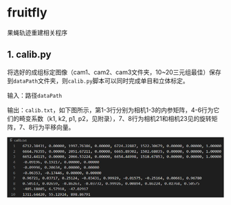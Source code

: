 # fruitfly
果蝇轨迹重建相关程序

## 1. calib.py

将选好的成组标定图像（cam1、cam2、cam3文件夹，10~20三元组最佳）保存到`dataPath`文件夹，则`calib.py`脚本可以同时完成单目和立体标定。

输入：路径`dataPath`

输出：`calib.txt`，如下图所示，第1-3行分别为相机1-3的内参矩阵，4-6行为它们的畸变系数（k1, k2, p1, p2，见附录），7、8行为相机21和相机23见的旋转矩阵，7、8行为平移向量。

![calib.txt输出](fig/calib_output.png)


